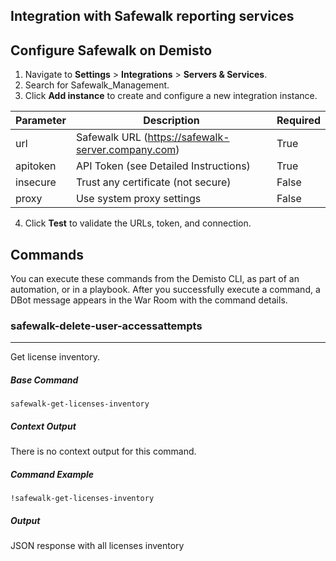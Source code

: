 ## Integration with Safewalk reporting services ##

## Configure Safewalk on Demisto

1. Navigate to **Settings** > **Integrations** > **Servers & Services**.
2. Search for Safewalk_Management.
3. Click **Add instance** to create and configure a new integration instance.

| **Parameter** | **Description** | **Required** |
| --- | --- | --- |
| url | Safewalk URL (https://safewalk-server.company.com) | True |
| apitoken | API Token (see Detailed Instructions) | True |
| insecure | Trust any certificate (not secure) | False |
| proxy | Use system proxy settings | False |

4. Click **Test** to validate the URLs, token, and connection.
## Commands
You can execute these commands from the Demisto CLI, as part of an automation, or in a playbook.
After you successfully execute a command, a DBot message appears in the War Room with the command details.
### safewalk-delete-user-accessattempts
***
Get license inventory.

##### Base Command

`safewalk-get-licenses-inventory`

##### Context Output

There is no context output for this command.

##### Command Example
```!safewalk-get-licenses-inventory```

##### Output

JSON response with all licenses inventory

